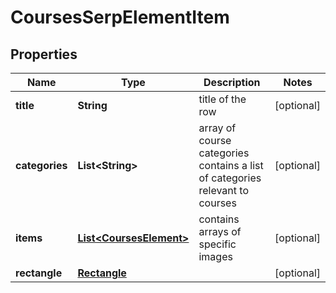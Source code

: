 

# CoursesSerpElementItem


## Properties

| Name | Type | Description | Notes |
|------------ | ------------- | ------------- | -------------|
|**title** | **String** | title of the row |  [optional] |
|**categories** | **List&lt;String&gt;** | array of course categories contains a list of categories relevant to courses |  [optional] |
|**items** | [**List&lt;CoursesElement&gt;**](CoursesElement.md) | contains arrays of specific images |  [optional] |
|**rectangle** | [**Rectangle**](Rectangle.md) |  |  [optional] |



